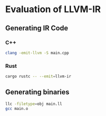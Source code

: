 # Evaluation of LLVM-IR

## Generating IR Code

### C++

```sh
clang -emit-llvm -S main.cpp
```

### Rust

```sh
cargo rustc -- --emit=llvm-ir
```

## Generating binaries

```sh
llc -filetype=obj main.ll
gcc main.o
```
